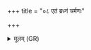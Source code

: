 +++
title = "०८ एतं ब्रध्नं चर्मणः"

+++
<details><summary>मूलम् (GR)</summary>

एतं ब्रध्नं चर्मणः कृन्त साधु  
तम् उ प्रमाय शतधा व्य् अस्य ।  
सम् उत् सृजन्न् अवधानानि सर्वा  
रायस्पोषं यजमानाय धेहि ॥
</details>